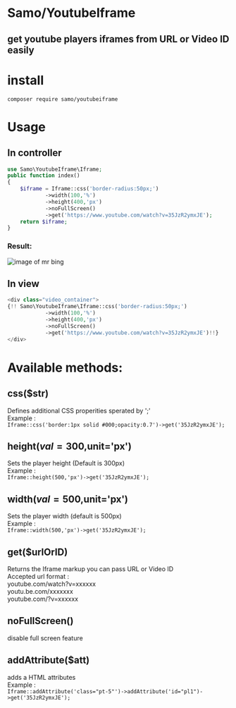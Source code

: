 # Samo/YoutubeIframe
## get youtube players iframes from URL or Video ID easily

# install 
`composer require samo/youtubeiframe`

# Usage 

## In controller 
```php
use Samo\YoutubeIframe\Iframe;
public function index() 
{
    $iframe = Iframe::css('border-radius:50px;')
            ->width(100,'%')
            ->height(400,'px')
            ->noFullScreen()
            ->get('https://www.youtube.com/watch?v=35JzR2ymxJE');
    return $iframe;
}
```
### Result:
 ![image of mr bing](https://i.ibb.co/vVkNjJh/1.jpg)
## In view 
```php html
<div class="video_container">
{!! Samo\YoutubeIframe\Iframe::css('border-radius:50px;')
            ->width(100,'%')
            ->height(400,'px')
            ->noFullScreen()
            ->get('https://www.youtube.com/watch?v=35JzR2ymxJE')!!}
</div>

```
# Available methods:

## css($str)
Defines additional CSS properities sperated by ';'<br/>
Example : <br/>
`Iframe::css('border:1px solid #000;opacity:0.7')->get('35JzR2ymxJE');`

## height($val=300,$unit='px')
Sets the player height (Default is 300px) <br/>
Example : <br/>
`Iframe::height(500,'px')->get('35JzR2ymxJE');`
## width($val=500,$unit='px')
Sets the player width (default is 500px) <br/>
Example : <br/>
`Iframe::width(500,'px')->get('35JzR2ymxJE');`

## get($urlOrID)
Returns the Iframe markup you can pass URL or Video ID<br>
Accepted url format :<br/>
youtube.com/watch?v=xxxxxx<br/>
youtu.be.com/xxxxxxx<br/>
youtube.com/?v=xxxxxx<br/>

## noFullScreen()
disable full screen feature

## addAttribute($att)
adds a HTML attributes <br/>
Example : <br/>
`Iframe::addAttribute('class="pt-5"')->addAttribute('id="pl1")->get('35JzR2ymxJE');`



